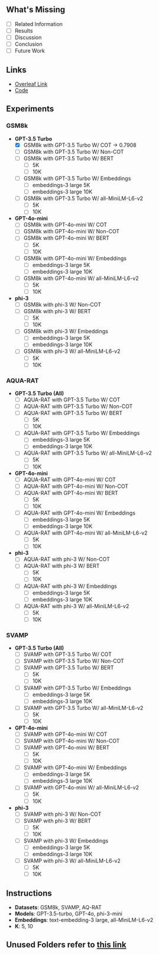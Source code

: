 ## What's Missing
- [ ] Related Information
- [ ] Results
- [ ] Discussion
- [ ] Conclusion
- [ ] Future Work

## Links
- [Overleaf Link](https://www.overleaf.com/project/6556c5d2c63beffb0d5ca1d8)  <!-- Replace with actual link -->
- [Code]([LatestCode-gsm8k.ipynb](https://colab.research.google.com/drive/1T1aH1maYGtT9ewOMmI50qxdpSv4ADFn-?usp=sharing))

## Experiments

### GSM8k
- **GPT-3.5 Turbo**
  - [x] GSM8k with GPT-3.5 Turbo W/ COT -> 0.7908
  - [ ] GSM8k with GPT-3.5 Turbo W/ Non-COT
  - [ ] GSM8k with GPT-3.5 Turbo W/ BERT
    - [ ] 5K
    - [ ] 10K
  - [ ] GSM8k with GPT-3.5 Turbo W/ Embeddings
    - [ ] embeddings-3 large 5K
    - [ ] embeddings-3 large 10K
  - [ ] GSM8k with GPT-3.5 Turbo W/ all-MiniLM-L6-v2
    - [ ] 5K
    - [ ] 10K

- **GPT-4o-mini**
  - [ ] GSM8k with GPT-4o-mini W/ COT
  - [ ] GSM8k with GPT-4o-mini W/ Non-COT
  - [ ] GSM8k with GPT-4o-mini W/ BERT
    - [ ] 5K
    - [ ] 10K
  - [ ] GSM8k with GPT-4o-mini W/ Embeddings
    - [ ] embeddings-3 large 5K
    - [ ] embeddings-3 large 10K
  - [ ] GSM8k with GPT-4o-mini W/ all-MiniLM-L6-v2
    - [ ] 5K
    - [ ] 10K

- **phi-3**
  - [ ] GSM8k with phi-3 W/ Non-COT
  - [ ] GSM8k with phi-3 W/ BERT
    - [ ] 5K
    - [ ] 10K
  - [ ] GSM8k with phi-3 W/ Embeddings
    - [ ] embeddings-3 large 5K
    - [ ] embeddings-3 large 10K
  - [ ] GSM8k with phi-3 W/ all-MiniLM-L6-v2
    - [ ] 5K
    - [ ] 10K

### AQUA-RAT
- **GPT-3.5 Turbo (All)**
  - [ ] AQUA-RAT with GPT-3.5 Turbo W/ COT
  - [ ] AQUA-RAT with GPT-3.5 Turbo W/ Non-COT
  - [ ] AQUA-RAT with GPT-3.5 Turbo W/ BERT
    - [ ] 5K
    - [ ] 10K
  - [ ] AQUA-RAT with GPT-3.5 Turbo W/ Embeddings
    - [ ] embeddings-3 large 5K
    - [ ] embeddings-3 large 10K
  - [ ] AQUA-RAT with GPT-3.5 Turbo W/ all-MiniLM-L6-v2
    - [ ] 5K
    - [ ] 10K

- **GPT-4o-mini**
  - [ ] AQUA-RAT with GPT-4o-mini W/ COT
  - [ ] AQUA-RAT with GPT-4o-mini W/ Non-COT
  - [ ] AQUA-RAT with GPT-4o-mini W/ BERT
    - [ ] 5K
    - [ ] 10K
  - [ ] AQUA-RAT with GPT-4o-mini W/ Embeddings
    - [ ] embeddings-3 large 5K
    - [ ] embeddings-3 large 10K
  - [ ] AQUA-RAT with GPT-4o-mini W/ all-MiniLM-L6-v2
    - [ ] 5K
    - [ ] 10K

- **phi-3**
  - [ ] AQUA-RAT with phi-3 W/ Non-COT
  - [ ] AQUA-RAT with phi-3 W/ BERT
    - [ ] 5K
    - [ ] 10K
  - [ ] AQUA-RAT with phi-3 W/ Embeddings
    - [ ] embeddings-3 large 5K
    - [ ] embeddings-3 large 10K
  - [ ] AQUA-RAT with phi-3 W/ all-MiniLM-L6-v2
    - [ ] 5K
    - [ ] 10K

### SVAMP
- **GPT-3.5 Turbo (All)**
  - [ ] SVAMP with GPT-3.5 Turbo W/ COT
  - [ ] SVAMP with GPT-3.5 Turbo W/ Non-COT
  - [ ] SVAMP with GPT-3.5 Turbo W/ BERT
    - [ ] 5K
    - [ ] 10K
  - [ ] SVAMP with GPT-3.5 Turbo W/ Embeddings
    - [ ] embeddings-3 large 5K
    - [ ] embeddings-3 large 10K
  - [ ] SVAMP with GPT-3.5 Turbo W/ all-MiniLM-L6-v2
    - [ ] 5K
    - [ ] 10K

- **GPT-4o-mini**
  - [ ] SVAMP with GPT-4o-mini W/ COT
  - [ ] SVAMP with GPT-4o-mini W/ Non-COT
  - [ ] SVAMP with GPT-4o-mini W/ BERT
    - [ ] 5K
    - [ ] 10K
  - [ ] SVAMP with GPT-4o-mini W/ Embeddings
    - [ ] embeddings-3 large 5K
    - [ ] embeddings-3 large 10K
  - [ ] SVAMP with GPT-4o-mini W/ all-MiniLM-L6-v2
    - [ ] 5K
    - [ ] 10K

- **phi-3**
  - [ ] SVAMP with phi-3 W/ Non-COT
  - [ ] SVAMP with phi-3 W/ BERT
    - [ ] 5K
    - [ ] 10K
  - [ ] SVAMP with phi-3 W/ Embeddings
    - [ ] embeddings-3 large 5K
    - [ ] embeddings-3 large 10K
  - [ ] SVAMP with phi-3 W/ all-MiniLM-L6-v2
    - [ ] 5K
    - [ ] 10K

## Instructions
- **Datasets**: GSM8k, SVAMP, AQ-RAT
- **Models**: GPT-3.5-turbo, GPT-4o, phi-3-mini
- **Embeddings**: text-embedding-3 large, all-MiniLM-L6-v2
- **K**: 5, 10

## Unused Folders refer to [this link](https://docs.google.com/document/d/1FmGi_OMaKwEh1aoDscGmYDxdoNNEXYw74-kwaMHUnqI/edit)
